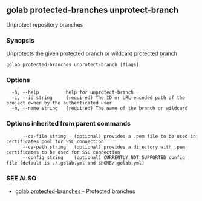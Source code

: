 ## golab protected-branches unprotect-branch

Unprotect repository branches

### Synopsis


Unprotects the given protected branch or wildcard protected branch

```
golab protected-branches unprotect-branch [flags]
```

### Options

```
  -h, --help          help for unprotect-branch
  -i, --id string     (required) The ID or URL-encoded path of the project owned by the authenticated user
  -n, --name string   (required) The name of the branch or wildcard
```

### Options inherited from parent commands

```
      --ca-file string   (optional) provides a .pem file to be used in certificates pool for SSL connection
      --ca-path string   (optional) provides a directory with .pem certificates to be used for SSL connection
      --config string    (optional) CURRENTLY NOT SUPPORTED config file (default is ./.golab.yml and $HOME/.golab.yml)
```

### SEE ALSO
* [golab protected-branches](golab_protected-branches.md)	 - Protected branches

